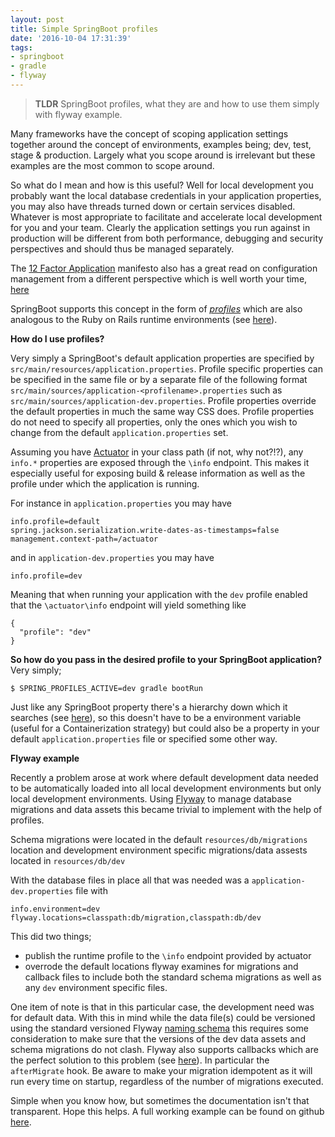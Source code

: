```yaml
---
layout: post
title: Simple SpringBoot profiles
date: '2016-10-04 17:31:39'
tags:
- springboot
- gradle
- flyway
---
```


> **TLDR** SpringBoot profiles, what they are and how to use them simply with flyway example.

Many frameworks have the concept of scoping application settings together around the concept of environments, examples being; dev, test, stage & production.  Largely what you scope around is irrelevant but these examples are the most common to scope around.

So what do I mean and how is this useful?  Well for local development you probably want the local database credentials in your application properties, you may also have threads turned down or certain services disabled.  Whatever is most appropriate to facilitate and accelerate local development for you and your team.  Clearly the application settings you run against in production will be different from both performance, debugging and security perspectives and should thus be managed separately.

The [12 Factor Application](https://12factor.net) manifesto also has a great read on configuration management from a different perspective which is well worth your time, [here](https://12factor.net/config)

SpringBoot supports this concept in the form of *[profiles](http://docs.spring.io/spring-boot/docs/current/reference/html/boot-features-profiles.html)* which are also analogous to the Ruby on Rails runtime environments (see [here](http://guides.rubyonrails.org/configuring.html#creating-rails-environments)).

**How do I use profiles?**

Very simply a SpringBoot's default application properties are specified by `src/main/resources/application.properties`.  Profile specific properties can be specified in the same file or by a separate file of the following format `src/main/sources/application-<profilename>.properties` such as `src/main/sources/application-dev.properties`.  Profile properties override the default properties in much the same way CSS does.  Profile properties do not need to specify all properties, only the ones which you wish to change from the default `application.properties` set.

Assuming you have [Actuator](http://docs.spring.io/spring-boot/docs/current/reference/htmlsingle/#production-ready) in your class path (if not, why not?!?), any `info.*` properties are exposed through the `\info` endpoint.  This makes it especially useful for exposing build & release information as well as the profile under which the application is running.

For instance in `application.properties` you may have
```language-properties
info.profile=default
spring.jackson.serialization.write-dates-as-timestamps=false
management.context-path=/actuator
```
and in `application-dev.properties` you may have
```language-properties
info.profile=dev
```
Meaning that when running your application with the `dev` profile enabled that the `\actuator\info` endpoint will yield something like 
```language-json
{
  "profile": "dev"
}

```

**So how do you pass in the desired profile to your SpringBoot application?**  Very simply;
```
$ SPRING_PROFILES_ACTIVE=dev gradle bootRun
```
Just like any SpringBoot property there's a hierarchy down which it searches (see [here](http://docs.spring.io/spring-boot/docs/current/reference/html/boot-features-external-config.html)), so this doesn't have to be a environment variable (useful for a Containerization strategy) but could also be a property in your default `application.properties` file or specified some other way.

**Flyway example**

Recently a problem arose at work where default development data needed to be automatically loaded into all local development environments but only local development environments.  Using [Flyway](https://flywaydb.org/) to manage database migrations and data assets this became trivial to implement with the help of profiles.

Schema migrations were located in the default `resources/db/migrations` location and development environment specific migrations/data assests located in `resources/db/dev`

With the database files in place all that was needed was a `application-dev.properties` file with
```language-properties
info.environment=dev
flyway.locations=classpath:db/migration,classpath:db/dev
```
This did two things;

- publish the runtime profile to the `\info` endpoint provided by actuator
- overrode the default locations flyway examines for migrations and callback files to include both the standard schema migrations as well as any `dev` environment specific files.

One item of note is that in this particular case, the development need was for default data.  With this in mind while the data file(s) could be versioned using the standard versioned Flyway [naming schema](https://flywaydb.org/documentation/migration/sql) this requires some consideration to make sure that the versions of the dev data assets and schema migrations do not clash.  Flyway also supports callbacks which are the perfect solution to this problem (see [here](https://flywaydb.org/documentation/callbacks)).  In particular the `afterMigrate` hook.  Be aware to make your migration idempotent as it will run every time on startup, regardless of the number of migrations executed.

Simple when you know how, but sometimes the documentation isn't that transparent.  Hope this helps.  A full working example can be found on github [here](https://github.com/singram/spring-boot-profiles).